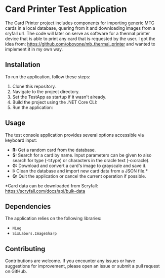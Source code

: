 # Card Printer Test Application

The Card Printer project includes components for importing generic MTG cards in a local database, quering from it and downloading images from a sryfall url. The code will later on serve as software for a thermal printer device that is able to print any card that is requested by the user. I got the idea from: https://github.com/oboyone/mb_thermal_printer and wanted to implement it in my own way.

## Installation

To run the application, follow these steps:

1. Clone this repository.
2. Navigate to the project directory.
4. Set the TestApp as startup if it wasn't already.
3. Build the project using the .NET Core CLI:
5. Run the application:

## Usage

The test console application provides several options accessible via keyboard input:

- **R:** Get a random card from the database.
- **S:** Search for a card by name. Input parameters can be given to also search for type (-t:type) or characters in the oracle text (-o:oracle).
- **G:** Download and convert a card's image to grayscale and save it.
- **I:** Clean the database and import new card data from a JSON file.*
- **Q:** Quit the application or cancel the current operation if possible.

*Card data can be downloaded from Scryfall: https://scryfall.com/docs/api/bulk-data

## Dependencies

The application relies on the following libraries:

- `NLog`
- `SixLabors.ImageSharp`

## Contributing

Contributions are welcome. If you encounter any issues or have suggestions for improvement, please open an issue or submit a pull request on GitHub.
